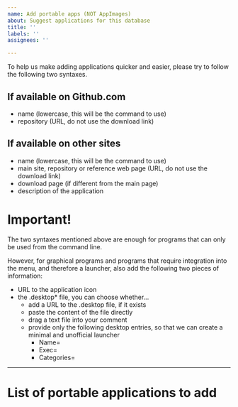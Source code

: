 ```yaml
---
name: Add portable apps (NOT AppImages)
about: Suggest applications for this database
title: ''
labels: ''
assignees: ''

---
```


To help us make adding applications quicker and easier, please try to follow the following two syntaxes.

## If available on Github.com
- name (lowercase, this will be the command to use)
- repository (URL, do not use the download link)

## If available on other sites
- name (lowercase, this will be the command to use)
- main site, repository or reference web page (URL, do not use the download link)
- download page (if different from the main page)
- description of the application

# Important!
The two syntaxes mentioned above are enough for programs that can only be used from the command line.

However, for graphical programs and programs that require integration into the menu, and therefore a launcher, also add the following two pieces of information:
- URL to the application icon
- the .desktop* file, you can choose whether...
  - add a URL to the .desktop file, if it exists
  - paste the content of the file directly
  - drag a text file into your comment
  - provide only the following desktop entries, so that we can create a minimal and unofficial launcher
    - Name=
    - Exec=
    - Categories=

--------------------------------------------------

# List of portable applications to add
